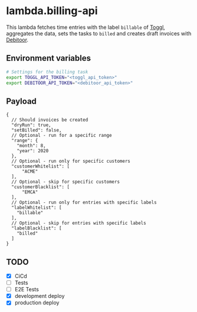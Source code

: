 # lambda.billing-api

This lambda fetches time entries with the label `billable` of [Toggl](https://track.toggl.com/), aggregates the data, sets the tasks to `billed` and creates draft invoices with [Debitoor](https://debitoor.de/).

## Environment variables

```bash
# Settings for the billing task
export TOGGL_API_TOKEN="<toggl_api_token>"
export DEBITOOR_API_TOKEN="<debitoor_api_token>"
```

## Payload

```jsonc
{
  // Should invoices be created
  "dryRun": true,
  "setBilled": false,
  // Optional - run for a specific range
  "range": {
    "month": 8,
    "year": 2020
  },
  // Optional - run only for specific customers
  "customerWhitelist": [
      "ACME"
  ],
  // Optional - skip for specific customers
  "customerBlacklist": [
      "EMCA"
  ],
  // Optional - run only for entries with specific labels
  "labelWhitelist": [
    "billable"
  ],
  // Optional - skip for entries with specific labels
  "labelBlacklist": [
    "billed"
  ]
}
```

## TODO

- [x] CiCd
- [ ] Tests
- [ ] E2E Tests
- [x] development deploy
- [x] production deploy
